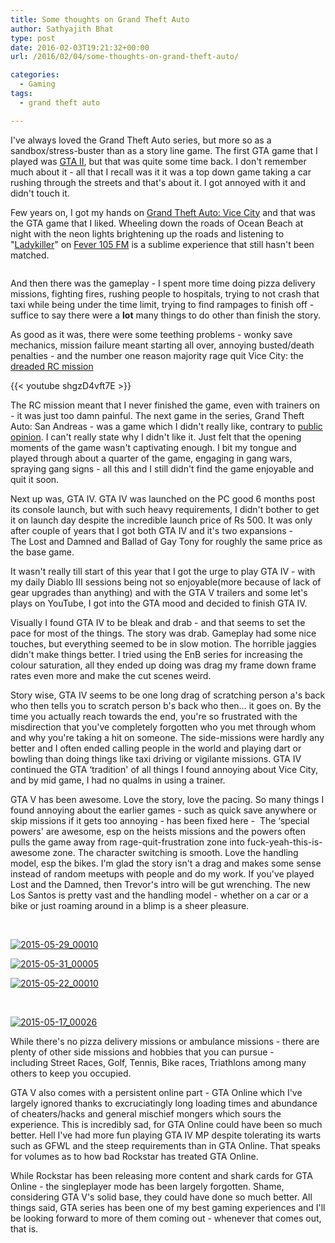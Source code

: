 ```yaml
---
title: Some thoughts on Grand Theft Auto
author: Sathyajith Bhat
type: post
date: 2016-02-03T19:21:32+00:00
url: /2016/02/04/some-thoughts-on-grand-theft-auto/

categories:
  - Gaming
tags:
  - grand theft auto

---
```

I've always loved the Grand Theft Auto series, but more so as a sandbox/stress-buster than as a story line game. The first GTA game that I played was <a href="https://en.wikipedia.org/wiki/Grand_Theft_Auto_2" target="_blank">GTA II</a>, but that was quite some time back. I don't remember much about it - all that I recall was it it was a top down game taking a car rushing through the streets and that's about it. I got annoyed with it and didn't touch it.

Few years on, I got my hands on <a href="https://en.wikipedia.org/wiki/Grand_Theft_Auto:_Vice_City" target="_blank">Grand Theft Auto: Vice City</a> and that was the GTA game that I liked. Wheeling down the roads of Ocean Beach at night with the neon lights brightening up the roads and listening to "<a href="https://gta.wikia.com/Oliver_Biscuit" target="_blank">Ladykiller</a>" on <a href="https://www.youtube.com/watch?v=nJ0zRUbiCtA" target="_blank">Fever 105 FM</a> is a sublime experience that still hasn't been matched.

<img class=" aligncenter" src="https://img.gtavicecity.fr/ville/vcville1.jpg" alt=""   />

And then there was the gameplay - I spent more time doing pizza delivery missions, fighting fires, rushing people to hospitals, trying to not crash that taxi while being under the time limit, trying to find rampages to finish off - suffice to say there were a **lot** many things to do other than finish the story.

As good as it was, there were some teething problems - wonky save mechanics, mission failure meant starting all over, annoying busted/death penalties - and the number one reason majority rage quit Vice City: the <a href="https://gta.wikia.com/Demolition_Man" target="_blank">dreaded RC mission</a>

{{< youtube shgzD4vft7E >}}

The RC mission meant that I never finished the game, even with trainers on - it was just too damn painful. The next game in the series, Grand Theft Auto: San Andreas - was a game which I didn't really like, contrary to <a href="https://www.metacritic.com/game/pc/grand-theft-auto-san-andreas" target="_blank">public opinion</a>. I can't really state why I didn't like it. Just felt that the opening moments of the game wasn't captivating enough. I bit my tongue and played through about a quarter of the game, engaging in gang wars, spraying gang signs - all this and I still didn't find the game enjoyable and quit it soon.

Next up was, GTA IV. GTA IV was launched on the PC good 6 months post its console launch, but with such heavy requirements, I didn't bother to get it on launch day despite the incredible launch price of Rs 500. It was only after couple of years that I got both GTA IV and it's two expansions - The Lost and Damned and Ballad of Gay Tony for roughly the same price as the base game.

It wasn't really till start of this year that I got the urge to play GTA IV - with my daily Diablo III sessions being not so enjoyable(more because of lack of gear upgrades than anything) and with the GTA V trailers and some let's plays on YouTube, I got into the GTA mood and decided to finish GTA IV.

Visually I found GTA IV to be bleak and drab - and that seems to set the pace for most of the things. The story was drab. Gameplay had some nice touches, but everything seemed to be in slow motion. The horrible jaggies didn't make things better. I tried using the EnB series for increasing the colour saturation, all they ended up doing was drag my frame down frame rates even more and make the cut scenes weird.

Story wise, GTA IV seems to be one long drag of scratching person a's back who then tells you to scratch person b's back who then&#8230; it goes on. By the time you actually reach towards the end, you're so frustrated with the misdirection that you've completely forgotten who you met through whom and why you're taking a hit on someone. The side-missions were hardly any better and I often ended calling people in the world and playing dart or bowling than doing things like taxi driving or vigilante missions. GTA IV continued the GTA &#8216;tradition' of all things I found annoying about Vice City, and by mid game, I had no qualms in using a trainer.

GTA V has been awesome. Love the story, love the pacing. So many things I found annoying about the earlier games - such as quick save anywhere or skip missions if it gets too annoying - has been fixed here -  The &#8216;special powers' are awesome, esp on the heists missions and the powers often pulls the game away from rage-quit-frustration zone into fuck-yeah-this-is-awesome zone. The character switching is smooth. Love the handling model, esp the bikes. I'm glad the story isn't a drag and makes some sense instead of random meetups with people and do my work. If you've played Lost and the Damned, then Trevor's intro will be gut wrenching. The new Los Santos is pretty vast and the handling model - whether on a car or a bike or just roaming around in a blimp is a sheer pleasure.

&nbsp;

<a href="https://i.sathyabh.at/ss/2016/02/2015-05-29_00010.jpg" rel="attachment wp-att-1361"><img class="aligncenter wp-image-1361" src="https://i.sathyabh.at/ss/2016/02/2015-05-29_00010.jpg" alt="2015-05-29_00010"   /></a>

<a href="https://i.sathyabh.at/ss/2016/02/2015-05-31_00005.jpg" rel="attachment wp-att-1362"><img class="aligncenter wp-image-1362" src="https://i.sathyabh.at/ss/2016/02/2015-05-31_00005.jpg" alt="2015-05-31_00005"   /></a>

<a href="https://i.sathyabh.at/ss/2016/02/2015-05-22_00010.jpg" rel="attachment wp-att-1363"><img class="aligncenter wp-image-1363" src="https://i.sathyabh.at/ss/2016/02/2015-05-22_00010.jpg" alt="2015-05-22_00010"   /></a>

&nbsp;

<a href="https://i.sathyabh.at/ss/2016/02/2015-05-17_00026.jpg" rel="attachment wp-att-1364"><img class="aligncenter wp-image-1364" src="https://i.sathyabh.at/ss/2016/02/2015-05-17_00026.jpg" alt="2015-05-17_00026"   /></a>

While there's no pizza delivery missions or ambulance missions - there are plenty of other side missions and hobbies that you can pursue - including Street Races, Golf, Tennis, Bike races, Triathlons among many others to keep you occupied.

GTA V also comes with a persistent online part - GTA Online which I've largely ignored thanks to excruciatingly long loading times and abundance of cheaters/hacks and general mischief mongers which sours the experience. This is incredibly sad, for GTA Online could have been so much better. Hell I've had more fun playing GTA IV MP despite tolerating its warts such as GFWL and the steep requirements than in GTA Online. That speaks for volumes as to how bad Rockstar has treated GTA Online.

While Rockstar has been releasing more content and shark cards for GTA Online - the singleplayer mode has been largely forgotten. Shame, considering GTA V's solid base, they could have done so much better. All things said, GTA series has been one of my best gaming experiences and I'll be looking forward to more of them coming out - whenever that comes out, that is.
